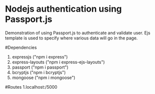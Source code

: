 # Nodejs authentication using Passport.js
 Demonstration of using Passport.js to authenticate and validate user.
 Ejs template is used to specify where various data will go in the page.
 
 #Dependencies
 1. expressjs ("npm i express") 
 2. express-layouts ("npm i express-ejs-layouts")
 3. passport ("npm i passport")
 4. bcryptjs ("npm i bcryptjs")
 5. mongoose ("npm i mongoose")

#Routes
1.localhost:/5000

